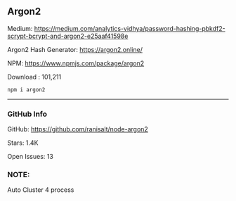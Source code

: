 ## Argon2

Medium: https://medium.com/analytics-vidhya/password-hashing-pbkdf2-scrypt-bcrypt-and-argon2-e25aaf41598e

Argon2 Hash Generator: https://argon2.online/

NPM: https://www.npmjs.com/package/argon2

Download : 101,211
```
npm i argon2
```
<hr>

### GitHub Info

GitHub: https://github.com/ranisalt/node-argon2

Stars: 1.4K

Open Issues: 13


### NOTE:
Auto Cluster 4 process